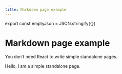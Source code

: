 ```yaml
---
title: Markdown page example
---
```


export const emptyJson = JSON.stringify({})

# Markdown page example

You don't need React to write simple standalone pages.

<Toggle variableKey="new-maintenance-flag" defaultValue={false} comparison={true}>
  Hello, I am a simple standalone page.
</Toggle>

<!-- <StringFlag variableKey="site-heading" defaultValue="" />
<NumberFlag variableKey="team-number" defaultValue="0" />
<JsonFlag variableKey="team-info" defaultValue={JSON.stringify({})} /> -->
